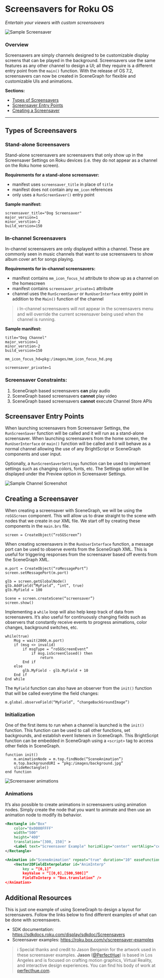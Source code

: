 # Screensavers for Roku OS

_Entertain your viewers with custom screensavers_

![Sample Screensaver](../../images/screensaver-preview.png)

### Overview

Screensavers are simply channels designed to be customizable display screens that can be played in the background. Screensavers use the same features as any other channel to design a UI; all they require is a different entry point from the `main()` function. With the release of OS 7.2, screensavers can now be created in SceneGraph for flexible and customizable UIs and animations.

**Sections:**
* [Types of Screensavers](#types-of-screensavers)
* [Screensaver Entry Points](#screensaver-entry-points)
* [Creating a Screensaver](#creating-a-screensaver)

---

## Types of Screensavers

### Stand-alone Screensavers

Stand-alone screensavers are screensavers that only show up in the Screensaver Settings on Roku devices (i.e. they do not appear as a channel on the Roku home screen).

**Requirements for a stand-alone screensaver:**
* manifest uses `screensaver_title` in place of `title`
* manifest does not contain any `mm_icon` references
* only uses a `RunScreenSaver()` entry point

**Sample manifest:**
```brightscript
screensaver_title="Dog Screensaver"
major_version=1
minor_verstion-2
build_version=150
```

### In-channel Screensavers

In-channel screensavers are only displayed within a channel. These are commonly seen in music channels that want to use screensavers to show album cover art for songs playing.

**Requirements for in-channel screensavers:**
* manifest contains `mm_icon_focus_hd` attribute to show up as a channel on the homescreen
* manifest contains `screensaver_private=1` attribute
* channel uses the `RunScreenSaver` or `RunUserInterface` entry point in addition to the `Main()` function of the channel

> :information_source: In-channel screensavers will not appear in the screensavers menu and will override the current screensaver being used when the channel is running.

**Sample manifest:**
```brightscript
title="Dog Channel"
major_version=1
minor_verstion-2
build_version=150

mm_icon_focus_hd=pkg:/images/mm_icon_focus_hd.png

screensaver_private=1
```

### Screensaver Constraints:

1. SceneGraph based screensavers **can** play audio
2. SceneGraph based screensavers **cannot** play video
3. SceneGraph based screensavers **cannot** execute Channel Store APIs

## Screensaver Entry Points

When launching screensavers from Screensaver Settings, the `RunScreenSaver` function will be called and it will run as a stand-alone screensaver. When launching screensavers from the home screen, the `RunUserInterface` or `main()` function will be called and it will behave as a normal channel allowing the use of any BrightScript or SceneGraph components and user input.

Optionally, a `RunScreenSaverSettings` function can be used to implement settings such as changing colors, fonts, etc. The Settings option will be displayed under the Preview option in Screensaver Settings.

![Sample Channel Screenshot](../../images/screensaver-screenshot.png)

## Creating a Screensaver

When creating a screensaver with SceneGraph, we will be using the `roSGScreen` component. This will allow us to draw straight to the scene with nodes that we create in our XML file. We start off by creating these components in the `main.brs` file.

```brightscript
screen = CreateObject(“roSGScreen”)
```

When creating screensavers in the `RunUserInterface` function, a message port can be used to observe events from the SceneGraph XML. This is useful for triggering responses from the screensaver based off events from the SceneGraph XML.

```brightscript
m.port = CreateObject(“roMessagePort”)
screen.setMessagePort(m.port)

glb = screen.getGlobalNode()
glb.AddField(“MyField”, “int”, true)
glb.MyField = 100

Scene = screen.createScene(“screensaver”)
screen.show()
```

Implementing a `while` loop will also help keep track of data from screensavers. It’s also useful for continuously changing fields such as observers that constantly receive events to progress animations, color changes, background switches, etc.

```brightscript
while(true)
    Msg = wait(2000,m.port)
    if (msg <> invalid)
        if msgType = “roSGScreenEvent”
            if msg.isScreenClosed() then
                return
        End if
    else
        glb.MyField - glb.MyField + 10
    End if
End while
```

The `MyField` function can also have an observer from the `init()` function that will be called everytime the field changes:

```brightscript
m.global.observeField(“MyField”, “changeBackGroundImage”)
```

### Initialization

One of the first items to run when a channel is launched is the `init()` function. This function can be used to call other functions, set backgrounds, and establish event listeners in SceneGraph. This BrightScript function can be embedded in SceneGraph using a `<script>` tag to access other fields in SceneGraph.

```brightscript
function init()
    m.animationNode = m.top.findNode(“SceneAnimation”)
    m.top.backgroundURI = “pkg:/images/background.jpg”
    slideRectangle()
end function
```

![Screensaver animations](../../images/screensaver-preview.png)

### Animations

It’s also possible to create animations in screensavers using animation nodes. Simply create the node that you want to animate and then use an animation node to modify its behavior.

```xml
<Rectangle id="Box"
    color="0x0000FFFF"
    width="500"
    height="400"
    translation="[300, 150]" >
    <Label text="Screensaver Example" horizAlign="center" vertAlign="center" width="300" height="200" color="0x200000FF"/>
</Rectangle>

<Animation id="SceneAnimation" repeat="true" duration="10" easeFunction="linear" >
    <Vector2DFieldInterpolator id="AnimInterp"
        key = “[0,1]”
        keyValue = “[[0,0],[500,500]]”
        FieldToInterp = “Box.translation” />
</Animation>
```

## Additional Resources
This is just one example of using SceneGraph to design a layout for screensavers. Follow the links below to find different examples of what can be done with screensavers.

* SDK documentation: https://sdkdocs.roku.com/display/sdkdoc/Screensavers
* Screensaver examples: https://roku.box.com/v/screensaver-examples

> :information_source: Special thanks and credit to Jason Benjamin for the artwork used in these screensaver examples. **Jason** ([@PerfectHue](https://www.instagram.com/perfecthue)) is based in Los Angeles and is focused on crafting motion graphics, Virtual Reality, and interactive design experiences. You can find his body of work at [perfecthue.com](http://www.perfecthue.com).
